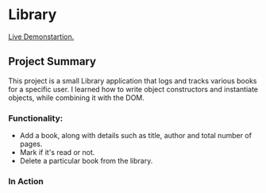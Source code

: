 # Library

<a href="https://aaronsww.github.io/library/">Live Demonstartion.</a>

## Project Summary

This project is a small Library application that logs and tracks various books for a specific user. I learned how to write object constructors and instantiate objects, while combining it with the DOM.

### Functionality:

<ul>
    <li>Add a book, along with details such as title, author and total number of pages.</li>
    <li>Mark if it's read or not.</li>
    <li>Delete a particular book from the library.</li>
</ul>

### In Action

<img src="images/" alt="">

<img src="images/" alt="">
